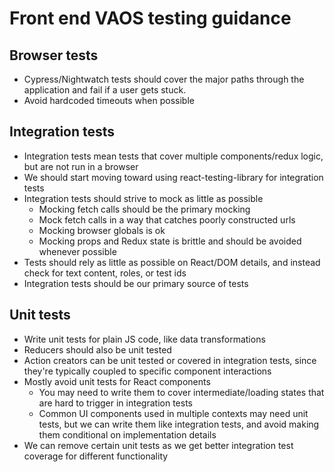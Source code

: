# Front end VAOS testing guidance

## Browser tests

- Cypress/Nightwatch tests should cover the major paths through the application and fail if a user gets stuck.
- Avoid hardcoded timeouts when possible

## Integration tests
- Integration tests mean tests that cover multiple components/redux logic, but are not run in a browser
- We should start moving toward using react-testing-library for integration tests
- Integration tests should strive to mock as little as possible
   - Mocking fetch calls should be the primary mocking
   - Mock fetch calls in a way that catches poorly constructed urls
   - Mocking browser globals is ok
   - Mocking props and Redux state is brittle and should be avoided whenever possible
- Tests should rely as little as possible on React/DOM details, and instead check for text content, roles, or test ids
- Integration tests should be our primary source of tests

## Unit tests
- Write unit tests for plain JS code, like data transformations
- Reducers should also be unit tested
- Action creators can be unit tested or covered in integration tests, since they're typically coupled to specific component interactions
- Mostly avoid unit tests for React components
   - You may need to write them to cover intermediate/loading states that are hard to trigger in integration tests
   - Common UI components used in multiple contexts may need unit tests, but we can write them like integration tests, and avoid making them conditional on implementation details
- We can remove certain unit tests as we get better integration test coverage for different functionality
